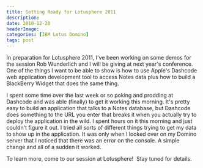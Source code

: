 ```yaml
---
title: Getting Ready for Lotusphere 2011
description: 
date: 2010-12-28
headerImage: 
categories: [IBM Lotus Domino]
tags: post
---
```


In preparation for Lotusphere 2011, I've been working on some demos for the session Rob Wunderlich and I will be giving at next year's conference. One of the things I want to be able to show is how to use Apple's Dashcode web application development tool to access Notes data plus how to build a BlackBerry Widget that does the same thing.

I spent some time over the last week or so poking and prodding at Dashcode and was able (finally) to get it working this morning. It's pretty easy to build an application that talks to a Notes database, but Dashcode does something to the URL you enter that breaks it when you actually try to deploy the application in the wild. I spent hours on it this morning and just couldn't figure it out. I tried all sorts of different things trying to get my data to show up in the application. It was only when I looked over on my Domino server that I noticed that there was an error on the console. A simple change and all of a sudden it worked.

To learn more, come to our session at Lotusphere!  Stay tuned for details.